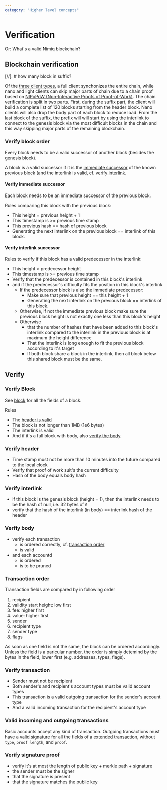 ```yaml
---
category: "Higher level concepts"
---
```


# Verification
Or: What's a valid Nimiq blockchain?

## Blockchain verification
[//]: # how many block in suffix?

Of the [three client types](nodes-and-clients.md), a full client synchonizes the entire chain, while nano and light clients can skip major parts of chain due to a chain proof based on [NIPoPoW (Non-Interactive Proofs of Proof-of-Work)](https://eprint.iacr.org/2017/963.pdf).
The chain verification is split in two parts. First, during the suffix part, the client will build a complete list of 120 blocks starting from the header block. Nano clients will also drop the body part of each block to reduce load. From the last block of the suffix, the prefix will will start by using the interlink to connect to the genesis block via the most difficult blocks in the chain and this way skipping major parts of the remaining blockchain.

### Verify block order
Every block needs to be a valid successor of another block (besides the genesis block).

A block is a valid successor if it is the [immediate successor](#verify-immediate-successor) of the known previous block (and the interlink is valid, cf. [verify interlink](#verify-interlink).

#### Verify immediate successor
Each block needs to be an immediate successor of the previous block.

Rules comparing this block with the previous block:

* This height = previous height + 1
* This timestamp is >= previous time stamp
* This previous hash == hash of previous block
* Generating the next interlink on the previous block == interlink of this block.

#### Verify interlink successor

Rules to verify if this block has a valid predecessor in the interlink:

* This height > predecessor height
* This timestamp is >= previous time stamp
* Verify that the predecessor is contained in this block's interlink
* and if the predecessor's difficulty fits the position in this block's interlink
    * If the predecessor block is also the immediate predecessor:
        * Make sure that previous height == this height + 1
        * Generating the next interlink on the previous block == interlink of this block.
    * Otherwise, if not the immediate previous block make sure the previous block height is not exactly one less than this block's height
    * Otherwise
        * that the number of hashes that have been added to this block's interlink compared to the interlink in the previous block is at maximum the height difference
        * That the interlink is long enough to fit the previous block according to it's target 
        * If both block share a block in the interlink, then all block below this shared block must be the same.

## Verify

### Verify Block

See [block](block.md) for all the fields of a block.

Rules
* The [header is valid](#verify-header)
* The block is not longer than 1MB (1e6 bytes)
* The interlink is valid
* And if it's a full block with body, also [verify the body](#verify-body)

### Verify header

* Time stamp must not be more than 10 minutes into the future compared to the local clock
* Verify that proof of work suit's the current difficulty
* Hash of the body equals body hash

### Verify interlink

* if this block is the genesis block (height = 1), then the interlink needs to be the hash of null, i.e. 32 bytes of `0`
* verify that the hash of the interlink (in body) == interlink hash of the header

### Verfiy body

* verify each transaction
    * is ordered correctly, cf. [transaction order](#transaction-order)
    * is valid
* and each accountd
    * is ordered
    * is to be pruned

### Transaction order

Transaction fields are compared by in following order

1. recipient
2. validity start height: low first
3. fee: higher first
4. value: higher first
5. sender
6. recipient type
7. sender type
8. flags

As soon as one field is not the same, the block can be ordered accordingly. Unless the field is a paricular number, the order is simply detemind by the bytes in the field, lower first (e.g. addresses, types, flags).

### Verify transaction

* Sender must not be recipient
* Both sender's and recipient's account types must be valid account types
* This transaction is a valid outgoing transaction for the sender's account type
* And a valid incoming transaction for the recipient's account type

### Valid incoming and outgoing transactions

Basic accounts accept any kind of transaction.
Outgoing transactions must have a [valid signature](#verify-signature-proof) for all the fields of a [extended transaction](transactions.md#extended-transaction), without `type`, `proof length`, and `proof`.

### Verify signature proof

* verify it's at most the length of public key + merkle path + signature
* the sender must be the signer
* that the signature is present
* that the signature matches the public key
